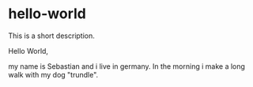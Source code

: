 # hello-world
This is a short description.

Hello World,

my name is Sebastian and i live in germany. 
In the morning i make a long walk with my dog "trundle".

